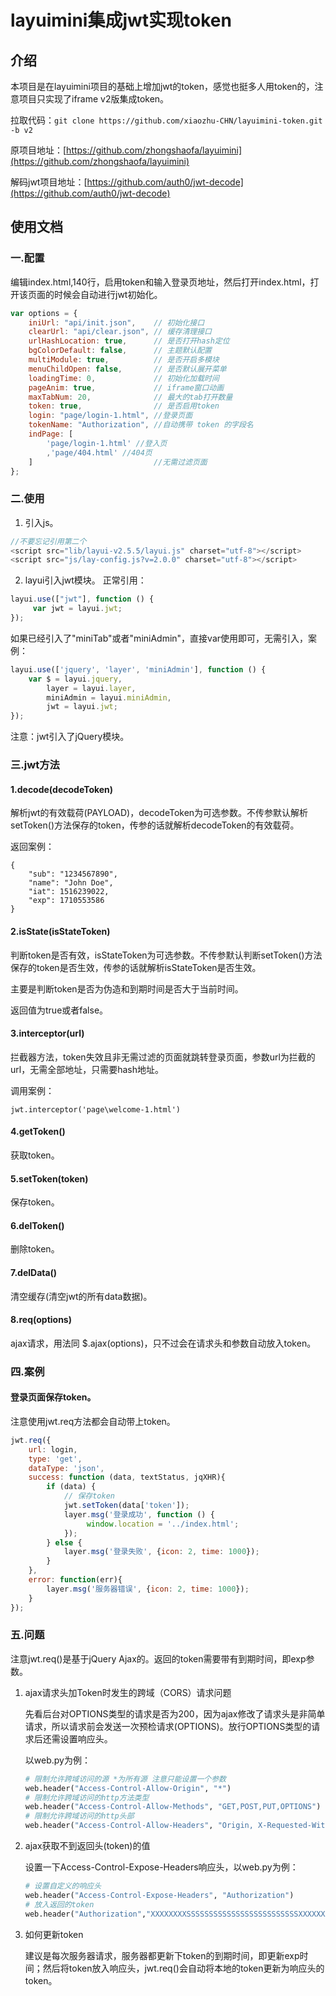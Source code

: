 layuimini集成jwt实现token
===============
## 介绍

本项目是在layuimini项目的基础上增加jwt的token，感觉也挺多人用token的，注意项目只实现了iframe v2版集成token。

拉取代码：`git clone https://github.com/xiaozhu-CHN/layuimini-token.git -b v2`

原项目地址：[https://github.com/zhongshaofa/layuimini](https://github.com/zhongshaofa/layuimini)

解码jwt项目地址：[https://github.com/auth0/jwt-decode](https://github.com/auth0/jwt-decode)



## 使用文档

### 一.配置

编辑index.html,140行，启用token和输入登录页地址，然后打开index.html，打开该页面的时候会自动进行jwt初始化。
```javascript
var options = {
    iniUrl: "api/init.json",    // 初始化接口
    clearUrl: "api/clear.json", // 缓存清理接口
    urlHashLocation: true,      // 是否打开hash定位
    bgColorDefault: false,      // 主题默认配置
    multiModule: true,          // 是否开启多模块
    menuChildOpen: false,       // 是否默认展开菜单
    loadingTime: 0,             // 初始化加载时间
    pageAnim: true,             // iframe窗口动画
    maxTabNum: 20,              // 最大的tab打开数量
    token: true,				// 是否启用token
    login: "page/login-1.html", //登录页面
    tokenName: "Authorization", //自动携带 token 的字段名
    indPage: [
        'page/login-1.html' //登入页
        ,'page/404.html' //404页
    ]							//无需过滤页面
};
```

### 二.使用
1. 引入js。
```javascript
//不要忘记引用第二个
<script src="lib/layui-v2.5.5/layui.js" charset="utf-8"></script>
<script src="js/lay-config.js?v=2.0.0" charset="utf-8"></script>
```

2. layui引入jwt模块。
正常引用：
```javascript
layui.use(["jwt"], function () {
	 var jwt = layui.jwt;
});
```
如果已经引入了"miniTab"或者"miniAdmin"，直接var使用即可，无需引入，案例：
```javascript
layui.use(['jquery', 'layer', 'miniAdmin'], function () {
	var $ = layui.jquery,
		layer = layui.layer,
		miniAdmin = layui.miniAdmin,
		jwt = layui.jwt;
});
```

注意：jwt引入了jQuery模块。

### 三.jwt方法

#### 1.decode(decodeToken)
解析jwt的有效载荷(PAYLOAD)，decodeToken为可选参数。不传参默认解析setToken()方法保存的token，传参的话就解析decodeToken的有效载荷。

返回案例：

``` 
{
	"sub": "1234567890",
	"name": "John Doe",
	"iat": 1516239022,
	"exp": 1710553586
}
```

#### 2.isState(isStateToken)

判断token是否有效，isStateToken为可选参数。不传参默认判断setToken()方法保存的token是否生效，传参的话就解析isStateToken是否生效。

主要是判断token是否为伪造和到期时间是否大于当前时间。

返回值为true或者false。

#### 3.interceptor(url)
拦截器方法，token失效且非无需过滤的页面就跳转登录页面，参数url为拦截的url，无需全部地址，只需要hash地址。

调用案例：

`jwt.interceptor('page\welcome-1.html')`

#### 4.getToken()
获取token。

#### 5.setToken(token)
保存token。

#### 6.delToken()
删除token。

#### 7.delData()

清空缓存(清空jwt的所有data数据)。

#### 8.req(options)

ajax请求，用法同 $.ajax(options)，只不过会在请求头和参数自动放入token。

### 四.案例
#### 登录页面保存token。

注意使用jwt.req方法都会自动带上token。

```javascript
jwt.req({
	url: login,
	type: 'get',
    dataType: 'json',
	success: function (data, textStatus, jqXHR){
		if (data) {
			// 保存token
			jwt.setToken(data['token']);
			layer.msg('登录成功', function () {
				 window.location = '../index.html';
			});
		} else {
			layer.msg('登录失败', {icon: 2, time: 1000});
		}
	},
	error: function(err){
		layer.msg('服务器错误', {icon: 2, time: 1000});
	}
});
```

### 五.问题

注意jwt.req()是基于jQuery Ajax的。返回的token需要带有到期时间，即exp参数。

1. ajax请求头加Token时发生的跨域（CORS）请求问题

   先看后台对OPTIONS类型的请求是否为200，因为ajax修改了请求头是非简单请求，所以请求前会发送一次预检请求(OPTIONS)。放行OPTIONS类型的请求后还需设置响应头。

   以web.py为例：

   ```python
   # 限制允许跨域访问的源 *为所有源 注意只能设置一个参数
   web.header("Access-Control-Allow-Origin", "*")
   # 限制允许跨域访问的http方法类型
   web.header("Access-Control-Allow-Methods", "GET,POST,PUT,OPTIONS")
   # 限制允许跨域访问的http头部
   web.header("Access-Control-Allow-Headers", "Origin, X-Requested-With, Content-Type, Accept, Authorization")
   ```

   

2. ajax获取不到返回头(token)的值

   设置一下Access-Control-Expose-Headers响应头，以web.py为例：

   ```python
   # 设置自定义的响应头
   web.header("Access-Control-Expose-Headers", "Authorization")
   # 放入返回的token
   web.header("Authorization","XXXXXXXXSSSSSSSSSSSSSSSSSSSSSSSSSXXXXXXXXXX")
   ```

3. 如何更新token

   建议是每次服务器请求，服务器都更新下token的到期时间，即更新exp时间；然后将token放入响应头，jwt.req()会自动将本地的token更新为响应头的token。